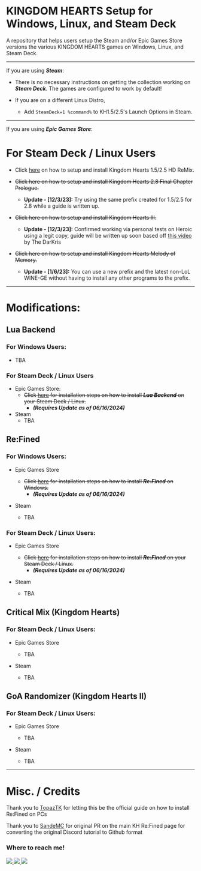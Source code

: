 # KINGDOM HEARTS Setup for Windows, Linux, and Steam Deck

A repository that helps users setup the Steam and/or Epic Games Store versions the various KINGDOM HEARTS games on Windows, Linux, and Steam Deck.

----

If you are using ***Steam***:

- There is no necessary instructions on getting the collection working on ***Steam Deck***. The games are configured to work by default!

- If you are on a different Linux Distro,
    - Add `SteamDeck=1 %command%` to KH1.5/2.5's Launch Options in Steam.

----

If you are using ***Epic Games Store***:

# For Steam Deck / Linux Users
- Click [here](https://github.com/KHOmega/KH-PC-and-Linux-Setup/blob/main/vanilla-linux-setup.md) on how to setup and install Kingdom Hearts 1.5/2.5 HD ReMix.

- ~~Click here on how to setup and install Kingdom Hearts 2.8 Final Chapter Prologue.~~
    - **Update - [12/3/23]:** Try using the same prefix created for 1.5/2.5 for 2.8 while a guide is written up.

- ~~Click here on how to setup and install Kingdom Hearts III.~~
    - **Update - [12/3/23]:** Confirmed working via personal tests on Heroic using a legit copy, guide will be written up soon based off [this video](https://www.youtube.com/watch?v=8K3QkvKC0UU) by The DarKris

- ~~Click here on how to setup and install Kingdom Hearts Melody of Memory.~~
  - **Update - [1/6/23]:** You can use a new prefix and the latest non-LoL WINE-GE without having to install any other programs to the prefix.

----

# Modifications:

## Lua Backend

### For Windows Users:
- TBA

### For Steam Deck / Linux Users
- Epic Games Store:
    - ~~Click [here](https://github.com/KHOmega/KH-PC-and-Linux-Setup/blob/main/LuaBackendSetup.md) for installation steps on how to install ***Lua Backend*** on your Steam Deck / Linux.~~
        - ***(Requires Update as of 06/16/2024)***
- Steam
    - TBA

## Re:Fined

### For Windows Users:
 - Epic Games Store
    - ~~Click [here](https://github.com/KHOmega/KH-PC-and-Linux-Setup/blob/main/refined-windows-setup.md) for installation steps on how to install ***Re:Fined*** on Windows.~~
        - ***(Requires Update as of 06/16/2024)***

 - Steam
    - TBA

### For Steam Deck / Linux Users:
 - Epic Games Store
    - ~~Click [here](https://github.com/KHOmega/KH-PC-and-Linux-Setup/blob/main/refined-linux-setup.md) for installation steps on how to install ***Re:Fined*** on your Steam Deck / Linux.~~
        - ***(Requires Update as of 06/16/2024)***

- Steam
    - TBA

## Critical Mix (Kingdom Hearts)
### For Steam Deck / Linux Users:
- Epic Games Store
  - TBA
 
- Steam
  - TBA

## GoA Randomizer (Kingdom Hearts II)

### For Steam Deck / Linux Users:
- Epic Games Store
  - TBA
 
- Steam
  - TBA

----

# Misc. / Credits

Thank you to [TopazTK](https://github.com/TopazTK) for letting this be the official guide on how to install Re:Fined on PCs

Thank you to [SandeMC](https://github.com/SandeMC) for original PR on the main KH Re:Fined page for converting the original Discord tutorial to Github format

### Where to reach me!

<a href="https://www.twitter.com/KHOmega">
<img src="https://img.shields.io/badge/Twitter-1DA1F2?style=for-the-badge&logo=twitter&logoColor=white&label=KHOmega" />
<a href="https://www.youtube.com/KHOmega">
<img src="https://img.shields.io/badge/YouTube-FF0000?style=for-the-badge&logo=youtube&logoColor=white&label=KHOmega" />
<a href="https://www.discord.com" />
<img src="https://img.shields.io/badge/Discord-5865F2?style=for-the-badge&logo=discord&logoColor=white&label=KHOmega" />
